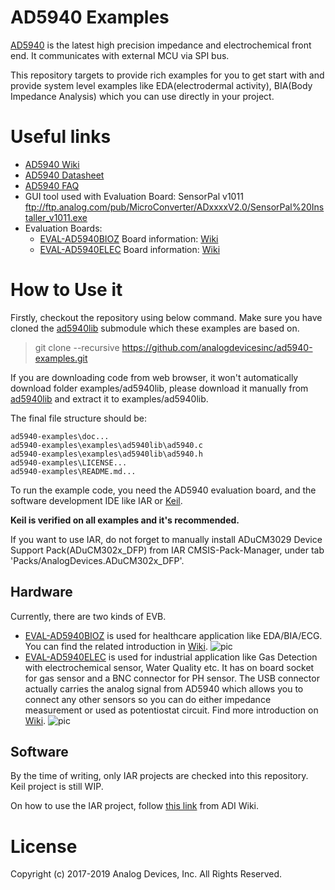 # AD5940 Examples
[AD5940](https://www.analog.com/en/products/ad5940.html) is the latest high precision impedance and electrochemical front end. It communicates with external MCU via SPI bus. 

This repository targets to provide rich examples for you to get start with and provide system level examples like EDA(electrodermal activity), BIA(Body Impedance Analysis) which you can use directly in your project.

# Useful links
* [AD5940 Wiki](https://wiki.analog.com/resources/eval/user-guides/ad5940)
* [AD5940 Datasheet](https://www.analog.com/media/en/technical-documentation/data-sheets/AD5940.pdf)
* [AD5940 FAQ](https://ez.analog.com/data_converters/precision_adcs/w/documents/14012/ad5940-faqs)
* GUI tool used with Evaluation Board: SensorPal v1011 ftp://ftp.analog.com/pub/MicroConverter/ADxxxxV2.0/SensorPal%20Installer_v1011.exe
* Evaluation Boards:
  - [EVAL-AD5940BIOZ](https://www.analog.com/en/design-center/evaluation-hardware-and-software/evaluation-boards-kits/EVAL-AD5940BIOZ.html) Board information: [Wiki](https://wiki.analog.com/resources/eval/user-guides/eval-ad5940/hardware/eval-ad5940bioz)
  - [EVAL-AD5940ELEC](https://www.analog.com/en/design-center/evaluation-hardware-and-software/evaluation-boards-kits/EVAL-AD5940ELCZ.html) Board information: [Wiki](https://wiki.analog.com/resources/eval/user-guides/eval-ad5940/hardware/eval-ad5940elcz)

# How to Use it
Firstly, checkout the repository using below command. Make sure you have cloned the [ad5940lib](https://github.com/analogdevicesinc/ad5940lib) submodule which these examples are based on.

> git clone --recursive https://github.com/analogdevicesinc/ad5940-examples.git

If you are downloading code from web browser, it won't automatically download folder examples/ad5940lib, please download it manually from [ad5940lib](https://github.com/analogdevicesinc/ad5940lib) and extract it to examples/ad5940lib.

The final file structure should be:

```
ad5940-examples\doc...
ad5940-examples\examples\ad5940lib\ad5940.c
ad5940-examples\examples\ad5940lib\ad5940.h
ad5940-examples\LICENSE...
ad5940-examples\README.md...
```

To run the example code, you need the AD5940 evaluation board, and the software development IDE like IAR or [Keil](http://www.keil.com).

**Keil is verified on all examples and it's recommended.**

If you want to use IAR, do not forget to manually install ADuCM3029 Device Support Pack(ADuCM302x_DFP) from IAR CMSIS-Pack-Manager, under tab 'Packs/AnalogDevices.ADuCM302x_DFP'.

## Hardware
Currently, there are two kinds of EVB. 
* [EVAL-AD5940BIOZ](https://www.analog.com/en/design-center/evaluation-hardware-and-software/evaluation-boards-kits/EVAL-AD5940BIOZ.html) is used for healthcare application like EDA/BIA/ECG. You can find the related introduction in [Wiki](https://wiki.analog.com/resources/eval/user-guides/eval-ad5940/hardware/eval-ad5940bioz). 
![pic](https://www.analog.com/-/media/analog/en/evaluation-board-images/images/eval-ad5940biozangle-web.gif?h=270&thn=1&hash=C0C6E2638C3E12641F9D79A0121B56AAB7003391)
* [EVAL-AD5940ELEC](https://www.analog.com/en/design-center/evaluation-hardware-and-software/evaluation-boards-kits/EVAL-AD5940ELCZ.html) is used for industrial application like Gas Detection with electrochemical sensor, Water Quality etc. It has on board socket for gas sensor and a BNC connector for PH sensor. The USB connector actually carries the analog signal from AD5940 which allows you to connect any other sensors so you can do either impedance measurement or used as potentiostat circuit. Find more introduction on [Wiki](https://wiki.analog.com/resources/eval/user-guides/eval-ad5940/hardware/eval-ad5940elcz).
![pic](https://www.analog.com/-/media/analog/en/evaluation-board-images/images/eval-ad5940elczangle-web.gif?h=270&thn=1&hash=C7A2DE91D5A315F0F4A167EBB83F8ECBE02EC79B)

## Software
By the time of writing, only IAR projects are checked into this repository. Keil project is still WIP.

On how to use the IAR project, follow [this link](https://wiki.analog.com/resources/eval/user-guides/eval-ad5940/tools/iar_setup_guide) from ADI Wiki.

# License
Copyright (c) 2017-2019 Analog Devices, Inc. All Rights Reserved.
